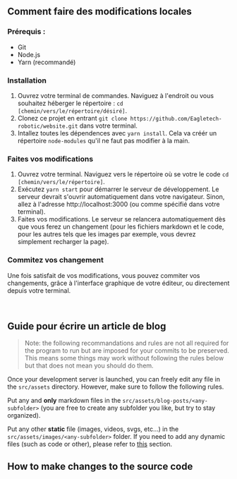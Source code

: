 ## Comment faire des modifications locales

### Prérequis :

-   Git
-   Node.js
-   Yarn (recommandé)

### Installation

1. Ouvrez votre terminal de commandes. Naviguez à l'endroit ou vous souhaitez héberger le répertoire : `cd [chemin/vers/le/répertoire/désiré]`.
2. Clonez ce projet en entrant `git clone https://github.com/Eagletech-robotic/website.git` dans votre terminal.
3. Intallez toutes les dépendences avec `yarn install`. Cela va créér un répertoire `node-modules` qu'il ne faut pas modifier à la main.

### Faites vos modifications

1. Ouvrez votre terminal. Naviguez vers le répertoire où se votre le code `cd [chemin/vers/le/répertoire]`.
2. Exécutez `yarn start` pour démarrer le serveur de développement. Le serveur devrait s'ouvrir automatiquement dans votre navigateur. Sinon, allez à l'adresse http://localhost:3000 (ou comme spécifié dans votre terminal).
3. Faites vos modifications. Le serveur se relancera automatiquement dès que vous ferez un changement (pour les fichiers markdown et le code, pour les autres tels que les images par exemple, vous devrez simplement recharger la page).

### Commitez vos changement

Une fois satisfait de vos modifications, vous pouvez commiter vos changements, grâce à l'interface graphique de votre éditeur, ou directement depuis votre terminal.

<br/>

## Guide pour écrire un article de blog

> Note: the following recommandations and rules are not all required for the program to run but are imposed for your commits to be preserved. This means some things may work without following the rules below but that does not mean you should do them.

Once your development server is launched, you can freely edit any file in the `src/assets` directory. However, make sure to follow the following rules.

Put any and **only** markdown files in the `src/assets/blog-posts/<any-subfolder>` (you are free to create any subfolder you like, but try to stay organized).

Put any other **static** file (images, videos, svgs, etc...) in the `src/assets/images/<any-subfolder>` folder. If you need to add any dynamic files (such as code or other), please refer to [this](#How-to-make-changes-to-the-source-code) section.

## How to make changes to the source code
